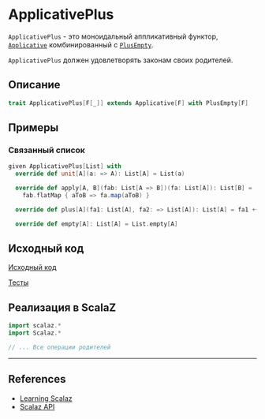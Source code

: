 # ApplicativePlus

`ApplicativePlus` - это моноидальный аппликативный функтор, 
[`Applicative`](applicative) комбинированный с [`PlusEmpty`](plus-empty).

`ApplicativePlus` должен удовлетворять законам своих родителей.


## Описание

```scala
trait ApplicativePlus[F[_]] extends Applicative[F] with PlusEmpty[F]
```

## Примеры

### Связанный список

```scala
given ApplicativePlus[List] with
  override def unit[A](a: => A): List[A] = List(a)

  override def apply[A, B](fab: List[A => B])(fa: List[A]): List[B] =
    fab.flatMap { aToB => fa.map(aToB) }

  override def plus[A](fa1: List[A], fa2: => List[A]): List[A] = fa1 ++ fa2

  override def empty[A]: List[A] = List.empty[A]
```

## Исходный код

[Исходный код](https://gitflic.ru/project/artemkorsakov/scalabook/blob?file=examples%2Fsrc%2Fmain%2Fscala%2Ftypeclass%2Fmonad%2FApplicativePlus.scala&plain=1)

[Тесты](https://gitflic.ru/project/artemkorsakov/scalabook/blob?file=examples%2Fsrc%2Ftest%2Fscala%2Ftypeclass%2Fmonad%2FApplicativePlusSuite.scala)


## Реализация в ScalaZ

```scala
import scalaz.*
import Scalaz.*

// ... Все операции родителей
```


---

## References

- [Learning Scalaz](http://eed3si9n.com/learning-scalaz/MonadPlus.html)
- [Scalaz API](https://javadoc.io/doc/org.scalaz/scalaz-core_3/7.3.6/scalaz/ApplicativePlus.html)
